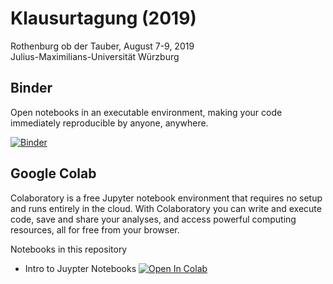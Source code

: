 # Klausurtagung (2019)

Rothenburg ob der Tauber, August 7-9, 2019<br>
Julius-Maximilians-Universität Würzburg

## Binder
Open notebooks in an executable environment, making your code immediately reproducible by anyone, anywhere. 

[![Binder](https://mybinder.org/badge_logo.svg)](https://mybinder.org/v2/gh/Adrian398/Klausurtagung/master)

## Google Colab 
Colaboratory is a free Jupyter notebook environment that requires no setup and runs entirely in the cloud.
With Colaboratory you can write and execute code, save and share your analyses, and access powerful computing resources, all for free from your browser.

Notebooks in this repository
- Intro to Juypter Notebooks [![Open In Colab](https://colab.research.google.com/assets/colab-badge.svg)](https://colab.research.google.com/github/Adrian398/Klausurtagung/blob/master/notebooks/jupyter_intro.ipynb)
